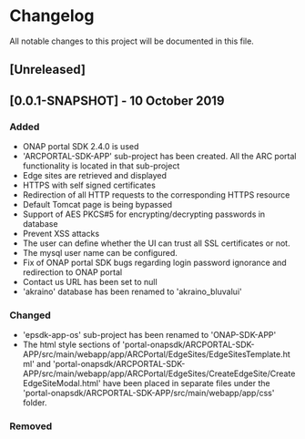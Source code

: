 # Changelog
All notable changes to this project will be documented in this file.

## [Unreleased]

## [0.0.1-SNAPSHOT] - 10 October 2019
### Added
- ONAP portal SDK 2.4.0 is used
- 'ARCPORTAL-SDK-APP' sub-project has been created. All the ARC portal functionality is located in that sub-project
- Edge sites are retrieved and displayed
- HTTPS with self signed certificates
- Redirection of all HTTP requests to the corresponding HTTPS resource
- Default Tomcat page is being bypassed
- Support of AES PKCS#5 for encrypting/decrypting passwords in database
- Prevent XSS attacks
- The user can define whether the UI can trust all SSL certificates or not.
- The mysql user name can be configured.
- Fix of ONAP portal SDK bugs regarding login password ignorance and redirection to ONAP portal
- Contact us URL has been set to null
- 'akraino' database has been renamed to 'akraino_bluvalui'

### Changed
- 'epsdk-app-os' sub-project has been renamed to 'ONAP-SDK-APP'
- The html style sections of 'portal-onapsdk/ARCPORTAL-SDK-APP/src/main/webapp/app/ARCPortal/EdgeSites/EdgeSitesTemplate.html' and 'portal-onapsdk/ARCPORTAL-SDK-APP/src/main/webapp/app/ARCPortal/EdgeSites/CreateEdgeSite/CreateEdgeSiteModal.html' have been placed in separate files under the 'portal-onapsdk/ARCPORTAL-SDK-APP/src/main/webapp/app/css' folder.

### Removed